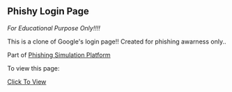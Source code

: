 ## Phishy Login Page


*For Educational Purpose Only!!!!*

This is a clone of Google's login page!!
Created for phishing awarness only..

Part of [Phishing Simulation Platform](https://github.com/workwithnaveen7/Phishing-Simulation-Platform)

To view this page:

[Click To View](https://workwithnaveen7.github.io/Phishy-LoginPage/)

